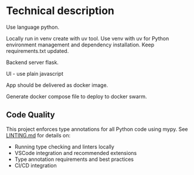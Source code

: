 # Technical description

Use language python.


Locally run in venv create with uv tool.
Use venv with uv for Python environment management and dependency installation.
Keep requirements.txt updated.

Backend server flask.

UI - use plain javascript

App should be delivered as docker image.

Generate docker compose file to deploy to docker swarm.

## Code Quality

This project enforces type annotations for all Python code using mypy. See [LINTING.md](LINTING.md) for details on:
- Running type checking and linters locally
- VSCode integration and recommended extensions
- Type annotation requirements and best practices
- CI/CD integration

